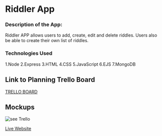 # Riddler App

### Description of the App:
Riddler APP allows users to add, create, edit and delete riddles. Users also be able to create their own list of riddles.

### Technologies Used
1.Node
2.Express
3.HTML
4.CSS
5.JavaScript
6.EJS
7.MongoDB


## Link to Planning Trello Board
[TRELLO BOARD](https://trello.com/invite/b/ZvEe9TYv/ATTIa5de995bbcc485b8849503738d9a69f9EC0D67CC/project-2)

## Mockups

![see Trello]()

[Live Website](https://project-2-4ke7.onrender.com)
